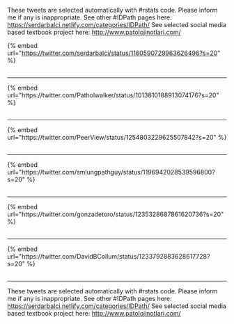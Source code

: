 

These tweets are selected automatically with #rstats code. Please inform me if any is inappropriate.
See other #IDPath pages here: https://serdarbalci.netlify.com/categories/IDPath/ 
See selected social media based textbook project here: http://www.patolojinotlari.com/

{% embed url="https://twitter.com/serdarbalci/status/1160590729963626496?s=20" %}<br>
<br>
<hr>
{% embed url="https://twitter.com/Patholwalker/status/1013810188913074176?s=20" %}<br>
<br>
<hr>
{% embed url="https://twitter.com/PeerView/status/1254803229625507842?s=20" %}<br>
<br>
<hr>
{% embed url="https://twitter.com/smlungpathguy/status/1196942028539596800?s=20" %}<br>
<br>
<hr>
{% embed url="https://twitter.com/gonzadetoro/status/1235328687861620736?s=20" %}<br>
<br>
<hr>
{% embed url="https://twitter.com/DavidBCollum/status/1233792883628617728?s=20" %}<br>
<br>
<hr>


These tweets are selected automatically with #rstats code. Please inform me if any is inappropriate.
See other #IDPath pages here: https://serdarbalci.netlify.com/categories/IDPath/ 
See selected social media based textbook project here: http://www.patolojinotlari.com/
